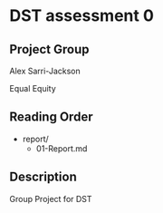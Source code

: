 # DST assessment 0

## Project Group

Alex Sarri-Jackson

Equal Equity 

## Reading Order

* report/
  - 01-Report.md
 
## Description
Group Project for DST


